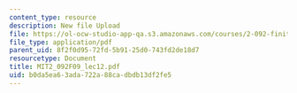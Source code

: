 ```yaml
---
content_type: resource
description: New file Upload
file: https://ol-ocw-studio-app-qa.s3.amazonaws.com/courses/2-092-finite-element-analysis-of-solids-and-fluids-i-fall-2009/b0da5ea63ada722a88cadbdb13df2fe5_MIT2_092F09_lec12.pdf
file_type: application/pdf
parent_uid: 8f2f0d95-72fd-5b91-25d0-743fd2de18d7
resourcetype: Document
title: MIT2_092F09_lec12.pdf
uid: b0da5ea6-3ada-722a-88ca-dbdb13df2fe5
---
```

